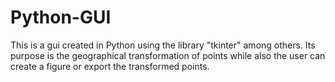# Python-GUI
This is a gui created in Python using the library "tkinter" among others. Its purpose is the geographical transformation of points while also the user can create a figure or export the transformed points.
